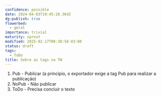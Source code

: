 ```yaml
---
confidence: possible
date: 2024-04-03T19:45:28.364Z
dg-publish: true
flowerbed:
  - geral
importance: trivial
maturity: sprout
modified: 2025-02-17T00:38:58-03:00
status: draft
tags:
  - ToDo
title: Sobre as tags na TW
---
```


1. Pub - Publicar (a princípio, o exportador exige a tag Pub para realizar a publicação)
1. NoPub - Não publicar
1. ToDo - Precisa concluir o texto
